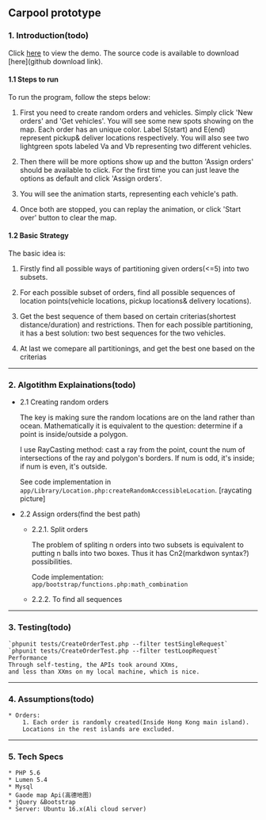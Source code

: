 ## Carpool prototype

### 1. Introduction(todo)

Click [here](http://47.52.30.33/index.html) to view the demo. The source code is available to download [here](github download link).

#### 1.1 Steps to run

To run the program, follow the steps below:

1. First you need to create random orders and vehicles. Simply click 'New orders' and 'Get vehicles'. You will see some new spots showing on the map. Each order has an unique color. Label S(start) and E(end) represent pickup& deliver locations respectively. You will also see two lightgreen spots labeled Va and Vb representing two different vehicles.

2. Then there will be more options show up and the button 'Assign orders' should be available to click. For the first time you can just leave the options as default and click 'Assign orders'.

3. You will see the animation starts, representing each vehicle's path.

4. Once both are stopped, you can replay the animation, or click 'Start over' button to clear the map.


#### 1.2 Basic Strategy

The basic idea is:

1. Firstly find all possible ways of partitioning given orders(<=5) into two subsets.

2. For each possible subset of orders, find all possible sequences of location points(vehicle locations, pickup locations& delivery locations).

3. Get the best sequence of them based on certain criterias(shortest distance/duration) and restrictions. Then for each possible partitioning, it has a best solution: two best sequences for the two vehicles.

4. At last we comepare all partitionings, and get the best one based on the criterias

---

### 2. Algotithm Explainations(todo)

* 2.1 Creating random orders

    The key is making sure the random locations are on the land rather than ocean. Mathematically it is equivalent to the question: determine if a point is inside/outside a polygon.

    I use RayCasting method: cast a ray from the point, count the num of intersections of the ray and polygon's borders. If num is odd, it's inside; if num is even, it's outside.

    See code implementation in `app/Library/Location.php:createRandomAccessibleLocation`.
[raycating picture]

* 2.2 Assign orders(find the best path)

    - 2.2.1. Split orders

        The problem of spliting n orders into two subsets is equivalent to putting n balls into two boxes. Thus it has Cn2(markdwon syntax?) possibilities.

        Code implementation: `app/bootstrap/functions.php:math_combination`


    - 2.2.2. To find all sequences

---

### 3. Testing(todo)

    `phpunit tests/CreateOrderTest.php --filter testSingleRequest`
    `phpunit tests/CreateOrderTest.php --filter testLoopRequest`
    Performance
    Through self-testing, the APIs took around XXms,
    and less than XXms on my local machine, which is nice.

---

### 4. Assumptions(todo)

    * Orders:
        1. Each order is randomly created(Inside Hong Kong main island).
        Locations in the rest islands are excluded.

---

### 5. Tech Specs

    * PHP 5.6
    * Lumen 5.4
    * Mysql
    * Gaode map Api(高德地图)
    * jQuery &Bootstrap
    * Server: Ubuntu 16.x(Ali cloud server)
